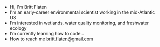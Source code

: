 - Hi, I'm Britt Flaten
- I'm an early-career environmental scientist working in the mid-Atlantic US
- I’m interested in wetlands, water quality monitoring, and freshwater ecology
- I’m currently learning how to code...
- How to reach me britt.flaten@gmail.com 

<!---
bkflat/bkflat is a ✨ special ✨ repository because its `README.md` (this file) appears on your GitHub profile.
You can click the Preview link to take a look at your changes.
--->
